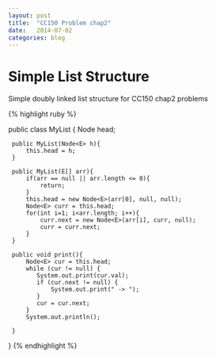 ```yaml
---
layout: post
title:  "CC150 Problem chap2"
date:   2014-07-02
categories: blog
---
```


# Simple List Structure


Simple doubly linked list structure for CC150 chap2 problems





{% highlight ruby %}

public class MyList<E> {
     Node<E> head;
     
     public MyList(Node<E> h){
    	 this.head = h;
     }
     
     public MyList(E[] arr){
    	 if(arr == null || arr.length <= 0){
    		 return;
    	 }
    	 this.head = new Node<E>(arr[0], null, null);
    	 Node<E> curr = this.head;
    	 for(int i=1; i<arr.length; i++){
    		 curr.next = new Node<E>(arr[i], curr, null);
    		 curr = curr.next;
    	 }
     }
     
     public void print(){
    	 Node<E> cur = this.head;
    	 while (cur != null) {
    		System.out.print(cur.val);
    		if (cur.next != null) {
    			System.out.print(" -> ");
    		}
    		cur = cur.next;
         }
         System.out.println();
    	    
     }
}
{% endhighlight %}

